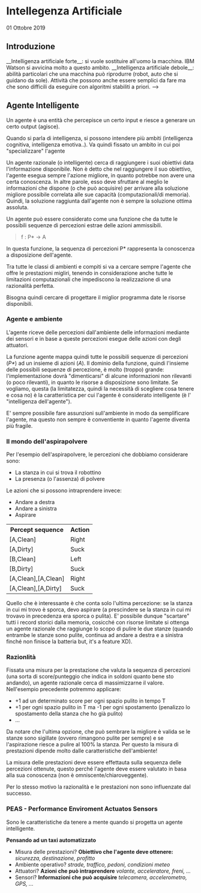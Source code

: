 # Intellegenza Artificiale
01 Ottobre 2019
## Introduzione
<!-->
__Intelligenza artificiale forte__: si vuole sostituire all'uomo la macchina. IBM Watson si avvicina molto a questo ambito.

__Intelligenza artificiale debole__: abilità particolari che una macchina può riprodurre (robot, auto che si guidano da sole).
Attività che possono anche essere semplici da fare ma che sono difficili da eseguire con algoritmi stabiliti a priori.
-->
## Agente Intelligente

Un agente è una entità che percepisce un certo input e riesce a generare un certo output (agisce).

Quando si parla di intelligenza, si possono intendere più ambiti (intelligenza cognitiva, intelligenza emotiva..). Va quindi fissato un ambito in cui poi "specializzare" l'agente

Un agente razionale (o intelligente) cerca di raggiungere i suoi obiettivi data l'informazione disponibile. Non è detto che nel raggiungere il suo obiettivo, l'agente esegua sempre l'azione migliore, in quanto potrebbe non avere una certa conoscenza. In altre parole, esso deve sfruttare al meglio le informazioni che dispone (o che può acquisire) per arrivare alla soluzione migliore possibile correlata alle sue capacità (computazionali/di memoria). Quindi, la soluzione raggiunta dall'agente non è sempre la soluzione ottima assoluta.

Un agente può essere considerato come una funzione che da tutte le possibili sequenze di percezioni estrae delle azioni ammissibili.
> f \: P\* -> A

In questa funzione, la sequenza di percezioni P* rappresenta la conoscenza a disposizione dell'agente.

Tra tutte le classi di ambienti e compiti si va a cercare sempre l'agente che offre le prestazioni migliri, tenendo in considerazione anche tutte le limitazioni computazionali che impediscono la realizzazione di una razionalità perfetta.

Bisogna quindi cercare di progettare il miglior programma date le risorse disponibili.

### Agente e ambiente

L'agente riceve delle percezioni dall'ambiente delle informazioni mediante dei sensori e in base a queste percezioni esegue delle azioni con degli attuatori.

La funzione agente mappa quindi tutte le possibili sequenze di percezioni (_P*_) ad un insieme di azioni (_A_). Il dominio della funzione, quindi l'insieme delle possibili sequenze di percezione, è molto (troppo) grande: l'implementazione dovrà "dimenticarsi" di alcune informazioni non rilevanti (o poco rilevanti), in quanto le risorse a disposizione sono limitate. Se vogliamo, questa (la limitatezza, quindi la necessità di scegliere cosa tenere e cosa no) è la caratteristica per cui l'agente è considerato intelligente (è l' "intelligenza dell'agente").

E' sempre possibile fare assunzioni sull'ambiente in modo da semplificare l'agente, ma questo non sempre è conventiente in quanto l'agente diventa più fragile.

### Il mondo dell'aspirapolvere

Per l'esempio dell'aspirapolvere, le percezioni che dobbiamo considerare sono:
* La stanza in cui si trova il robottino
* La presenza (o l'assenza) di polvere

Le azioni che si possono intraprendere invece:
* Andare a destra
* Andare a sinistra
* Aspirare

<table>
<th>Percept sequence</th><th>Action</th>
<tr><td>[A,Clean]</td><td>Right</td></tr>
<tr><td>[A,Dirty]</td><td>Suck</td></tr>
<tr><td>[B,Clean]</td><td>Left</td></tr>
<tr><td>[B,Dirty]</td><td>Suck</td></tr>
<tr><td>[A,Clean],[A,Clean]</td><td>Right</td></tr>
<tr><td>[A,Clean],[A,Dirty]</td><td>Suck</td></tr>
</table>

Quello che è interessante è che conta solo l'ultima percezione: se la stanza in cui mi trovo è sporca, devo aspirare (a prescindere se la stanza in cui mi trovavo in precedenza era sporca o pulita). E' possibile dunque "scartare" tutti i record storici dalla memoria, cosicché con risorse limitate si ottenga un agente razionale che raggiunge lo scopo di pulire le due stanze (quando entrambe le stanze sono pulite, continua ad andare a destra e a sinistra finché non finisce la batteria but, it's a feature XD).

### Razionlità

Fissata una misura per la prestazione che valuta la sequenza di percezioni (una sorta di score/punteggio che indica in soldoni quanto bene sto andando), un agente razionale cerca di massimizzarne il valore. Nell'esempio precedente potremmo applicare: 
* +1 ad un determinato score per ogni spazio pulito in tempo T
* +1 per ogni spazio pulito in T ma -1 per ogni spostamento (penalizzo lo spostamento della stanza che ho già pulito)
* ...

Da notare che l'ultima opzione, che può sembrare la migliore è valida se le stanze sono sigillate (ovvero rimangono pulite per sempre) e se l'aspirazione riesce a pulire al 100% la stanza. Per questo la misura di prestazioni dipende molto dalle caratteristiche dell'ambiente!

La misura delle prestazioni deve essere effettauta sulla sequenza delle percezioni ottenute, questo perché l'agente deve essere valutato in basa alla sua conoscenza (non è omniscente/chiaroveggente).

Per lo stesso motivo la razionalità e le prestazioni non sono influenzate dal successo.

### PEAS - Performance Enviroment Actuatos Sensors

Sono le caratteristiche da tenere a mente quando si progetta un agente intelligente.

__Pensando ad un taxi automatizzato__
* Misura delle prestazioni? **Obiettivo che l'agente deve ottenere:** _sicurezza, destinazione, profitto_
* Ambiente operativo? _strade, traffico, pedoni, condizioni meteo_
* Attuatori? **Azioni che può intraprendere** _volante, acceleratore, freni, ..._
* Sensori? **Informazioni che può acquisire** _telecamera, accelerometro, GPS, ..._












